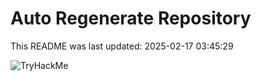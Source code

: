 # Auto Regenerate Repository

This README was last updated: 2025-02-17 03:45:29

 ![TryHackMe](https://tryhackme.com/badge/533634)